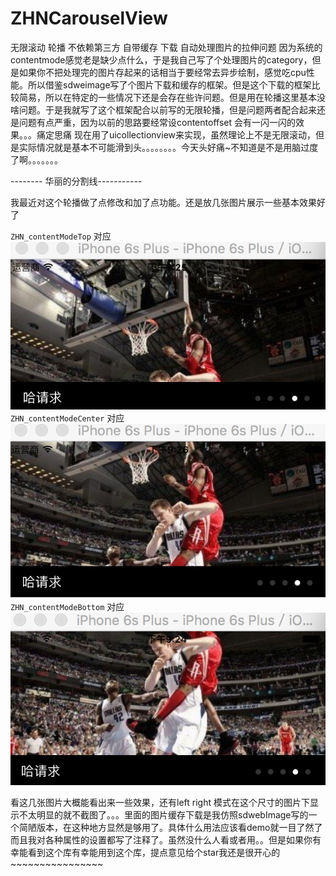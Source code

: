 # ZHNCarouselView
无限滚动 轮播 不依赖第三方 自带缓存 下载 自动处理图片的拉伸问题 因为系统的contentmode感觉老是缺少点什么，于是我自己写了个处理图片的category，但是如果你不把处理完的图片存起来的话相当于要经常去异步绘制，感觉吃cpu性能。所以借鉴sdweimage写了个图片下载和缓存的框架。但是这个下载的框架比较简易，所以在特定的一些情况下还是会存在些许问题。但是用在轮播这里基本没啥问题。于是我就写了这个框架配合以前写的无限轮播，但是问题两者配合起来还是问题有点严重，因为以前的思路要经常设contentoffset 会有一闪一闪的效果。。。痛定思痛 现在用了uicollectionview来实现，虽然理论上不是无限滚动，但是实际情况就是基本不可能滑到头。。。。。。。。今天头好痛~不知道是不是用脑过度了啊。。。。。。。

-------- 华丽的分割线-----------

我最近对这个轮播做了点修改和加了点功能。还是放几张图片展示一些基本效果好了

`ZHN_contentModeTop` 对应
![top](https://raw.githubusercontent.com/zhnnnnn/ZHNCarouselView/master/top.png)
`ZHN_contentModeCenter` 对应
![center](https://raw.githubusercontent.com/zhnnnnn/ZHNCarouselView/master/center.png)
`ZHN_contentModeBottom` 对应
![bottom](https://raw.githubusercontent.com/zhnnnnn/ZHNCarouselView/master/bottom.png)


看这几张图片大概能看出来一些效果，还有left right 模式在这个尺寸的图片下显示不太明显的就不截图了。。。里面的图片缓存下载是我仿照sdwebImage写的一个简陋版本，在这种地方显然是够用了。具体什么用法应该看demo就一目了然了而且我对各种属性的设置都写了注释了。虽然没什么人看或者用。。但是如果你有幸能看到这个库有幸能用到这个库，提点意见给个star我还是很开心的~~~~~~~~~~~~~~~~
